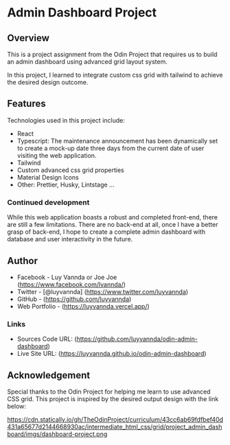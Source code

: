 # Admin Dashboard Project

## Overview

This is a project assignment from the Odin Project that requires us to build an admin dashboard using advanced grid layout system.

In this project, I learned to integrate custom css grid with tailwind to achieve the desired design outcome.

## Features

Technologies used in this project include:

- React
- Typescript: The maintenance announcement has been dynamically set to create a mock-up date three days from the current date of user visiting the web application.
- Tailwind
- Custom advanced css grid properties
- Material Design Icons
- Other: Prettier, Husky, Lintstage ...

### Continued development

While this web application boasts a robust and completed front-end, there are still a few limitations. There are no back-end at all, once I have a better grasp of back-end, I hope to create a complete admin dashboard with database and user interactivity in the future.

## Author

- Facebook - Luy Vannda or Joe Joe (https://www.facebook.com/lvannda/)
- Twitter - [@luyvannda] (https://www.twitter.com/luyvannda)
- GitHub - (https://github.com/luyvannda)
- Web Portfolio - (https://luyvannda.vercel.app/)

### Links

- Sources Code URL: (https://github.com/luyvannda/odin-admin-dashboard)
- Live Site URL: (https://luyvannda.github.io/odin-admin-dashboard)

## Acknowledgement

Special thanks to the Odin Project for helping me learn to use advanced CSS grid. This project is inspired by the desired output design with the link below:

https://cdn.statically.io/gh/TheOdinProject/curriculum/43cc6ab69fdfbef40d431a65677d2144668930ac/intermediate_html_css/grid/project_admin_dashboard/imgs/dashboard-project.png
